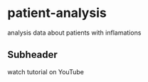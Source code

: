 # patient-analysis
analysis data about patients with inflamations 


## Subheader

watch tutorial on YouTube
